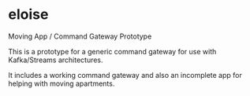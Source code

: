 # eloise
Moving App / Command Gateway Prototype

This is a prototype for a generic command gateway for use with Kafka/Streams architectures.

It includes a working command gateway and also an incomplete app for helping with moving apartments.
